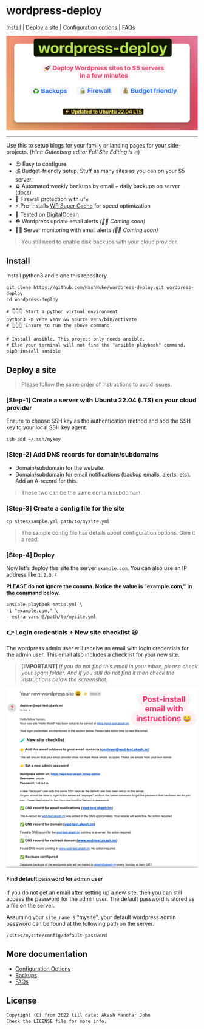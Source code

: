 # wordpress-deploy

[Install](#install) | [Deploy a site](#deploy-a-site) | [Configuration options](docs/configuration.md) | [FAQs](docs/faqs.md)

![Deploy wordpress sites to $5 servers in a few minutes](docs/intro-image.png)

-----

Use this to setup blogs for your family or landing pages for your side-projects. (*Hint: Gutenberg editor Full Site Editing is 🔥*)

* 😍 Easy to configure
* 💰 Budget-friendly setup. Stuff as many sites as you can on your $5 server.
* ♻️ Automated weekly backups by email + daily backups on server ([docs](docs/backups.md))
* 💪 Firewall protection with `ufw`
* ⚡️ Pre-installs [WP Super Cache](https://wordpress.org/plugins/wp-super-cache/) for speed optimization
* 🧪 Tested on [DigitalOcean](https://www.digitalocean.com/)
* ⛑ Wordpress update email alerts *(👨‍💻 Coming soon)*
* 👮‍♀️ Server monitoring with email alerts *(👨‍💻 Coming soon)*

> You still need to enable disk backups with your cloud provider.

## Install

Install python3 and clone this repository.

```
git clone https://github.com/HashNuke/wordpress-deploy.git wordpress-deploy
cd wordpress-deploy

# 👇👇👇 Start a python virtual environment
python3 -m venv venv && source venv/bin/activate
# 👆👆👆 Ensure to run the above command.

# Install ansible. This project only needs ansible.
# Else your terminal will not find the "ansible-playbook" command.
pip3 install ansible
```

## Deploy a site

> Please follow the same order of instructions to avoid issues.

### [Step-1] Create a server with Ubuntu 22.04 (LTS) on your cloud provider

Ensure to choose SSH key as the authentication method and add the SSH key to your local SSH key agent.

```
ssh-add ~/.ssh/mykey
```

### [Step-2] Add DNS records for domain/subdomains

* Domain/subdomain for the website.
* Domain/subdomain for email notifications (backup emails, alerts, etc). Add an A-record for this.

> These two can be the same domain/subdomain.

### [Step-3] Create a config file for the site

```
cp sites/sample.yml path/to/mysite.yml
```

> The sample config file has details about configuration options. Give it a read.

### [Step-4] Deploy

Now let's deploy this site the server `example.com`. You can also use an IP address like `1.2.3.4`

**PLEASE do not ignore the comma. Notice the value is "example.com," in the command below.**

```
ansible-playbook setup.yml \
-i "example.com," \
--extra-vars @/path/to/mysite.yml
```

### 👉 Login credentials + New site checklist 😃

The wordpress admin user will receive an email with login credentials for the admin user. This email also includes a checklist for your new site.

> **[IMPORTANT]** *If you do not find this email in your inbox, please check your spam folder. And if you still do not find it then check the instructions below the screenshot.*

![Post-install email with instructions](docs/images/post-install-email.png)

#### Find default password for admin user

If you do not get an email after setting up a new site, then you can still access the password for the admin user. The default password is stored as a file on the server.

Assuming your `site_name` is "mysite", your default wordpress admin password can be found at the following path on the server.

```
/sites/mysite/config/default-password
```

## More documentation

* [Configuration Options](docs/configuration.md)
* [Backups](docs/backups.md)
* [FAQs](docs/faqs.md)

## License

```
Copyright (C) from 2022 till date: Akash Manohar John
Check the LICENSE file for more info.
```
